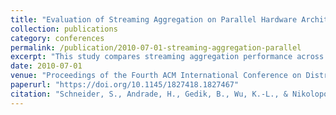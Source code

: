 ```yaml
---
title: "Evaluation of Streaming Aggregation on Parallel Hardware Architectures"
collection: publications
category: conferences
permalink: /publication/2010-07-01-streaming-aggregation-parallel
excerpt: "This study compares streaming aggregation performance across Intel CPUs, NVIDIA GPUs, and IBM Cell processors, highlighting memory access patterns and data movement as key performance drivers."
date: 2010-07-01
venue: "Proceedings of the Fourth ACM International Conference on Distributed Event-Based Systems (DEBS)"
paperurl: "https://doi.org/10.1145/1827418.1827467"
citation: "Schneider, S., Andrade, H., Gedik, B., Wu, K.-L., & Nikolopoulos, D. S. (2010). \"Evaluation of Streaming Aggregation on Parallel Hardware Architectures.\" *DEBS '10*, 248–257. https://doi.org/10.1145/1827418.1827467"
---
```

